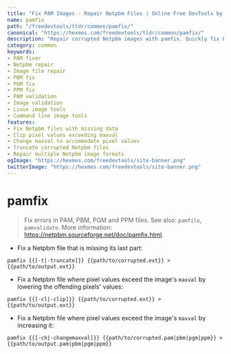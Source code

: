 ```yaml
---
title: "Fix PAM Images - Repair Netpbm Files | Online Free DevTools by Hexmos"
name: pamfix
path: "/freedevtools/tldr/common/pamfix/"
canonical: "https://hexmos.com/freedevtools/tldr/common/pamfix/"
description: "Repair corrupted Netpbm images with pamfix. Quickly fix PAM, PBM, PGM, and PPM files, handle missing data, and adjust pixel values. Free online tool, no registration required."
category: common
keywords:
- PAM fixer
- Netpbm repair
- Image file repair
- PBM fix
- PGM fix
- PPM fix
- PAM validation
- Image validation
- Linux image tools
- Command line image tools
features:
- Fix Netpbm files with missing data
- Clip pixel values exceeding maxval
- Change maxval to accommodate pixel values
- Truncate corrupted Netpbm files
- Repair multiple Netpbm image formats
ogImage: "https://hexmos.com/freedevtools/site-banner.png"
twitterImage: "https://hexmos.com/freedevtools/site-banner.png"
---
```


# pamfix

> Fix errors in PAM, PBM, PGM and PPM files.
> See also: `pamfile`, `pamvalidate`.
> More information: <https://netpbm.sourceforge.net/doc/pamfix.html>.

- Fix a Netpbm file that is missing its last part:

`pamfix {{[-t|-truncate]}} {{path/to/corrupted.ext}} > {{path/to/output.ext}}`

- Fix a Netpbm file where pixel values exceed the image's `maxval` by lowering the offending pixels' values:

`pamfix {{[-cl|-clip]}} {{path/to/corrupted.ext}} > {{path/to/output.ext}}`

- Fix a Netpbm file where pixel values exceed the image's `maxval` by increasing it:

`pamfix {{[-ch|-changemaxval]}} {{path/to/corrupted.pam|pbm|pgm|ppm}} > {{path/to/output.pam|pbm|pgm|ppm}}`
